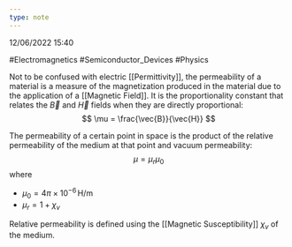```yaml
---
type: note
---
```

12/06/2022 15:40

  #Electromagnetics #Semiconductor_Devices #Physics 

Not to be confused with electric [[Permittivity]], the permeability of a material is a measure of the magnetization produced in the material due to the application of a [[Magnetic Field]]. It is the proportionality constant that relates the $\vec B$ and $\vec H$ fields when they are directly proportional:
$$
\mu = \frac{\vec{B}}{\vec{H}}
$$

The permeability of a certain point in space is the product of the relative permeability of the medium at that point and vacuum permeability:
$$
\mu=\mu_r\mu_0
$$
where
- $\mu_0=4\pi\times10^{-6}\,\text{H/m}$
- $\mu_{r} = 1+\chi_v$

Relative permeability is defined using the [[Magnetic Susceptibility]] $\chi_v$ of the medium.

